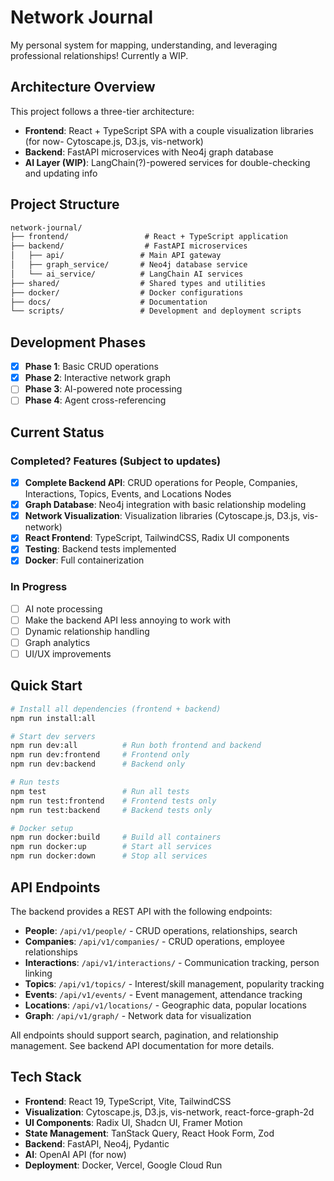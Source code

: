 # Network Journal

My personal system for mapping, understanding, and leveraging professional
relationships! Currently a WIP.

## Architecture Overview

This project follows a three-tier architecture:

- **Frontend**: React + TypeScript SPA with a couple visualization libraries (for now- Cytoscape.js, D3.js, vis-network)
- **Backend**: FastAPI microservices with Neo4j graph database
- **AI Layer (WIP)**: LangChain(?)-powered services for double-checking and updating info

## Project Structure

```txt
network-journal/
├── frontend/                 # React + TypeScript application
├── backend/                  # FastAPI microservices
│   ├── api/                 # Main API gateway
│   ├── graph_service/       # Neo4j database service
│   └── ai_service/          # LangChain AI services
├── shared/                  # Shared types and utilities
├── docker/                  # Docker configurations
├── docs/                    # Documentation
└── scripts/                 # Development and deployment scripts
```

## Development Phases

- [x] **Phase 1**: Basic CRUD operations
- [x] **Phase 2**: Interactive network graph
- [ ] **Phase 3**: AI-powered note processing
- [ ] **Phase 4**: Agent cross-referencing

## Current Status

### **Completed? Features** (Subject to updates)
- [x] **Complete Backend API**: CRUD operations for People, Companies, Interactions, Topics, Events, and Locations Nodes
- [x] **Graph Database**: Neo4j integration with basic relationship modeling
- [x] **Network Visualization**: Visualization libraries (Cytoscape.js, D3.js, vis-network)
- [x] **React Frontend**: TypeScript, TailwindCSS, Radix UI components
- [x] **Testing**: Backend tests implemented
- [x] **Docker**: Full containerization

### **In Progress**

- [ ] AI note processing
- [ ] Make the backend API less annoying to work with
- [ ] Dynamic relationship handling
- [ ] Graph analytics
- [ ] UI/UX improvements

## Quick Start

```bash
# Install all dependencies (frontend + backend)
npm run install:all

# Start dev servers
npm run dev:all          # Run both frontend and backend
npm run dev:frontend     # Frontend only
npm run dev:backend      # Backend only

# Run tests
npm test                 # Run all tests
npm run test:frontend    # Frontend tests only
npm run test:backend     # Backend tests only

# Docker setup
npm run docker:build     # Build all containers
npm run docker:up        # Start all services
npm run docker:down      # Stop all services
```

## API Endpoints

The backend provides a REST API with the following endpoints:

- **People**: `/api/v1/people/` - CRUD operations, relationships, search
- **Companies**: `/api/v1/companies/` - CRUD operations, employee relationships
- **Interactions**: `/api/v1/interactions/` - Communication tracking, person linking
- **Topics**: `/api/v1/topics/` - Interest/skill management, popularity tracking
- **Events**: `/api/v1/events/` - Event management, attendance tracking
- **Locations**: `/api/v1/locations/` - Geographic data, popular locations
- **Graph**: `/api/v1/graph/` - Network data for visualization

All endpoints should support search, pagination, and relationship management. See backend API documentation for more details.

## Tech Stack

- **Frontend**: React 19, TypeScript, Vite, TailwindCSS
- **Visualization**: Cytoscape.js, D3.js, vis-network, react-force-graph-2d
- **UI Components**: Radix UI, Shadcn UI, Framer Motion
- **State Management**: TanStack Query, React Hook Form, Zod
- **Backend**: FastAPI, Neo4j, Pydantic
- **AI**: OpenAI API (for now)
- **Deployment**: Docker, Vercel, Google Cloud Run
